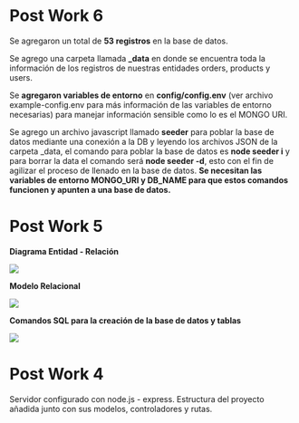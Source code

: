 # Post Work 6

Se agregaron un total de **53 registros** en la base de datos.

Se agrego una carpeta llamada **_data** en donde se encuentra toda la información de los registros de nuestras entidades orders, products y users.

Se **agregaron variables de entorno** en **config/config.env** (ver archivo example-config.env para más información de las variables de entorno necesarias) para manejar información sensible como lo es el MONGO URI.

Se agrego un archivo javascript llamado **seeder** para poblar la base de datos mediante una conexión a la DB y leyendo los archivos JSON de la carpeta _data, el comando para poblar la base de datos es **node seeder i** y para borrar la data el comando será **node seeder -d**, esto con el fin de agilizar el proceso de llenado en la base de datos. **Se necesitan las variables de entorno MONGO_URI y DB_NAME para que estos comandos funcionen y apunten a una base de datos.**

# Post Work 5
**Diagrama Entidad - Relación**

![](https://i.ibb.co/GtFSCds/e-commerce-diagrama-E-R.png)

**Modelo Relacional**

![](https://i.ibb.co/m8WGC1w/Modelo-Relacional.jpg)

**Comandos SQL para la creación de la base de datos y tablas**

![](https://i.ibb.co/6HjJxvH/Descripci-n-Tablas.png)


# Post Work 4
Servidor configurado con node.js - express.
Estructura del proyecto añadida junto con sus modelos, controladores y rutas.